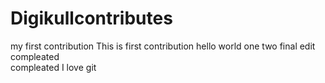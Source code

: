 # Digikullcontributes
my first contribution
This is first contribution
hello world
one 
two
final edit compleated	
compleated
I love git
